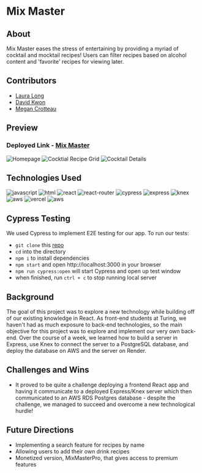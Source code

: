 # Mix Master

## About
Mix Master eases the stress of entertaining by providing a myriad of cocktail and mocktail recipes! Users can filter recipes based on alcohol content and 'favorite' recipes for viewing later. 

## Contributors
- [Laura Long](https://github.com/lalonggone)
- [David Kwon](https://github.com/dkwon1223)
- [Megan Crotteau](https://github.com/crotteau)

## Preview
### Deployed Link - [Mix Master](https://mix-master-fe.vercel.app/)

![Homepage](https://github.com/lalonggone/mix-master-fe/assets/149750476/867ca92e-964c-4fab-af5b-272b9025842e)
![Cocktial Recipe Grid](https://github.com/lalonggone/mix-master-fe/assets/149750476/db3d20fa-bd19-4401-8cbe-b3c67eab0c1a)
![Cocktail Details](https://github.com/lalonggone/mix-master-fe/assets/149750476/f1f09636-b8b4-4c82-ad2e-30f6898bc9dc")

## Technologies Used
<div>
  <img src='https://img.shields.io/badge/JavaScript-F7DF1E.svg?style=for-the-badge&logo=JavaScript&logoColor=black' alt='javascript'/>
  <img src='https://img.shields.io/badge/HTML5-E34F26.svg?style=for-the-badge&logo=HTML5&logoColor=white' alt='html'/>
  <img src='https://img.shields.io/badge/React-61DAFB.svg?style=for-the-badge&logo=React&logoColor=black' alt='react'/>
  <img src='https://img.shields.io/badge/React%20Router-CA4245.svg?style=for-the-badge&logo=React-Router&logoColor=white' alt='react-router'/>
  <img src='https://img.shields.io/badge/Cypress-69D3A7.svg?style=for-the-badge&logo=Cypress&logoColor=white' alt='cypress'/>
  <img src='https://img.shields.io/badge/Express-000000.svg?style=for-the-badge&logo=Express&logoColor=white' alt='express'/>
  <img src='https://img.shields.io/badge/Knex.js-D26B38.svg?style=for-the-badge&logo=knexdotjs&logoColor=white' alt='knex'/>
  <img src='https://img.shields.io/badge/PostgreSQL-4169E1.svg?style=for-the-badge&logo=PostgreSQL&logoColor=white' alt='aws'/>
  <img src='https://img.shields.io/badge/Vercel-000000.svg?style=for-the-badge&logo=Vercel&logoColor=white' alt='vercel'/>
  <img src='https://img.shields.io/badge/Amazon%20AWS-232F3E.svg?style=for-the-badge&logo=Amazon-AWS&logoColor=white' alt='aws'/>
</div>

## Cypress Testing
We used Cypress to implement E2E testing for our app. To run our tests:
- `git clone` this [repo](https://github.com/lalonggone/mix-master-fe)
- `cd` into the directory
- `npm i` to install dependencies
- `npm start` and open http://localhost:3000 in your browser
- `npm run cypress:open` will start Cypress and open up test window
- when finished, run `ctrl + c` to stop running local server
  
## Background
The goal of this project was to explore a new technology while building off of our existing knowledge in React. As front-end students at Turing, we haven't had as much exposure to back-end technologies, so the main objective for this project was to explore and implement our very own back-end. Over the course of a week, we learned how to build a server in Express, use Knex to connect the server to a PostgreSQL database, and deploy the database on AWS and the server on Render. 

## Challenges and Wins
- It proved to be quite a challenge deploying a frontend React app and having it communicate to a deployed Express/Knex server which then communicated to an AWS RDS Postgres database - despite the challenge, we managed to succeed and overcome a new technological hurdle!

## Future Directions
- Implementing a search feature for recipes by name
- Allowing users to add their own drink recipes
- Monetized version, MixMasterPro, that gives access to premium features

